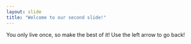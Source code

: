 ```yaml
---
layout: slide
title: "Welcome to our second slide!"
---
```

You only live once, so make the best of it!
Use the left arrow to go back!
